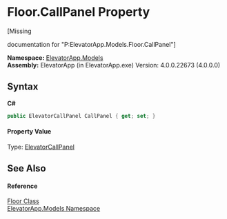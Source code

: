 # Floor.CallPanel Property 
 

\[Missing <summary> documentation for "P:ElevatorApp.Models.Floor.CallPanel"\]

**Namespace:**&nbsp;<a href="N_ElevatorApp_Models">ElevatorApp.Models</a><br />**Assembly:**&nbsp;ElevatorApp (in ElevatorApp.exe) Version: 4.0.0.22673 (4.0.0.0)

## Syntax

**C#**<br />
``` C#
public ElevatorCallPanel CallPanel { get; set; }
```


#### Property Value
Type: <a href="T_ElevatorApp_Models_ElevatorCallPanel">ElevatorCallPanel</a>

## See Also


#### Reference
<a href="T_ElevatorApp_Models_Floor">Floor Class</a><br /><a href="N_ElevatorApp_Models">ElevatorApp.Models Namespace</a><br />
